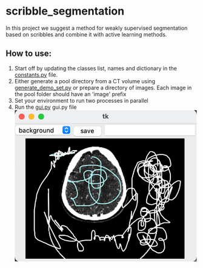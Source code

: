 # scribble_segmentation

In this project we suggest a method for weakly supervised segmentation based on scribbles and combine it with active learning methods.


## How to use:
1. Start off by updating the classes list, names and dictionary in the [constants.py](constants.py) file.
2. Either generate a pool directory from a CT volume using [generate_demo_set.py](generate_demo_set.py) or prepare a 
directory of images. Each image in the pool folder should have an 'image' prefix
3. Set your environment to run two processes in parallel 
4. Run the [gui.py](gui.py)
gui.py file
![scribble gui](demo/scribble_demo1.png)
